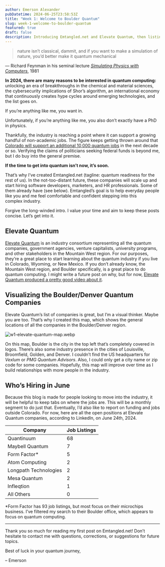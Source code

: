 ```yaml
---
author: Emerson Alexander
pubDatetime: 2024-06-25T23:58:53Z
title: "Week 1: Welcome to Boulder Quantum"
slug: week-1-welcome-to-boulder-quantum
featured: true
draft: false
description: Introducing Emtangled.net and Elevate Quantum, then listing the current job openings.
---
```


> nature isn’t classical, dammit, and if you want to make a simulation of nature, you’d better make it quantum mechanical

— Richard Feynman in his seminal lecture [*Simulating Physics with Computers*](https://scholar.google.com/scholar?cluster=15599256484525608168&hl=en&as_sdt=0,6&scilib=1&scioq=international+journal+of+theoretical+physics+Simulating+physics+with+computers), 1981

**In 2024, there are many reasons to be interested in quantum computing:** unlocking an era of breakthroughs in the chemical and material sciences, the cybersecurity implications of Shor’s algorithm, an international economy that continuously creates hype cycles around emerging technologies, and the list goes on.

If you’re anything like me, you want in.

Unfortunately, if you’re anything like me, you also don’t exactly have a PhD in physics.

Thankfully, the industry is reaching a point where it can support a growing handful of non-academic jobs. The figure keeps getting thrown around that [Colorado will support an additional 10,000 quantum jobs](https://edcconline.org/the-mountain-west-elevate-quantum-summit-governor-polis-eve-lieberman/) in the next decade or so. Verifying the claims of politicians seeking federal funds is beyond me, but I do buy into the general premise.

**If the time to get into quantum isn’t now, it’s soon.**

That’s why I’ve created Emtangled.net (tagline: quantum readiness for the rest of us). In the not-too-distant future, these companies will scale up and start hiring software developers, marketers, and HR professionals. Some of them already have (see below). Emtangled’s goal is to help everyday people like you and me feel comfortable and confident stepping into this complex industry.

Forgive the long-winded intro. I value your time and aim to keep these posts concise. Let’s get into it.

## Elevate Quantum

[Elevate Quantum](https://www.elevatequantum.org/) is an industry consortium representing all the quantum companies, government agencies, venture capitalists, university programs, and other stakeholders in the Mountain West region. For our purposes, they’re a great place to start learning about the quantum industry if you live in Colorado, Wyoming, or New Mexico. If you don’t already know, the Mountain West region, and Boulder specifically, is a great place to do quantum computing. I might write a future post on why, but for now, [Elevate Quantum produced a pretty good video about it](https://vimeo.com/905385295).

## Visualizing the Boulder/Denver Quantum Companies

Elevate Quantum’s list of companies is great, but I’m a visual thinker. Maybe you are too. That’s why I created this map, which shows the general locations of all the companies in the Boulder/Denver region.

![w1-elevate-quantum-map.webp](@assets/images/w1-elevate-quantum-map.webp)

On this map, Boulder is the city in the top left that’s completely covered in logos. There’s also some industry presence in the cities of Louisville, Broomfield, Golden, and Denver. I couldn’t find the US headquarters for *Vexlum* or *PMG Quantum Advisors*. Also, I could only get a city name or zip code for some companies. Hopefully, this map will improve over time as I build relationships with more people in the industry.

## Who’s Hiring in June

Because this blog is made for people looking to move into the industry, it will be helpful to keep tabs on where the jobs are. This will be a monthly segment to do just that. Eventually, I’d also like to report on funding and jobs outside Colorado. For now, here are all the open positions at Elevate Quantum companies, according to LinkedIn, on June 24th, 2024.

| Company | Job Listings |
| ------ | ----------- |
| Quantinuum | 68 |
| Maybell Quantum | 7 |
| Form Factor* | 5 |
| Atom Computing | 2 |
| Longpath Technologies | 2 |
| Mesa Quantum | 2 |
| Infleqtion | 1 |
| All Others | 0 |

*Form Factor has 93 job listings, but most focus on their microchips business. I’ve filtered my search to their Boulder office, which appears to focus on quantum computing.

---

Thank you so much for reading my first post on Emtangled.net! Don’t hesitate to contact me with questions, corrections, or suggestions for future topics.

Best of luck in your quantum journey,

– Emerson
